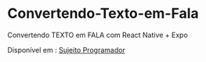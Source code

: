 # Convertendo-Texto-em-Fala

Convertendo TEXTO em FALA com React Native + Expo

Disponível em : [Sujeito Programador](https://www.youtube.com/watch?v=9fpYfqnaaNE)
